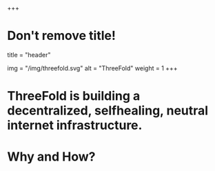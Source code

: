 +++
# Don't remove title!

title = "header"

img = "/img/threefold.svg"
alt = "ThreeFold"
weight = 1
+++
# ThreeFold is building a decentralized, selfhealing, neutral internet infrastructure.

# Why and How?